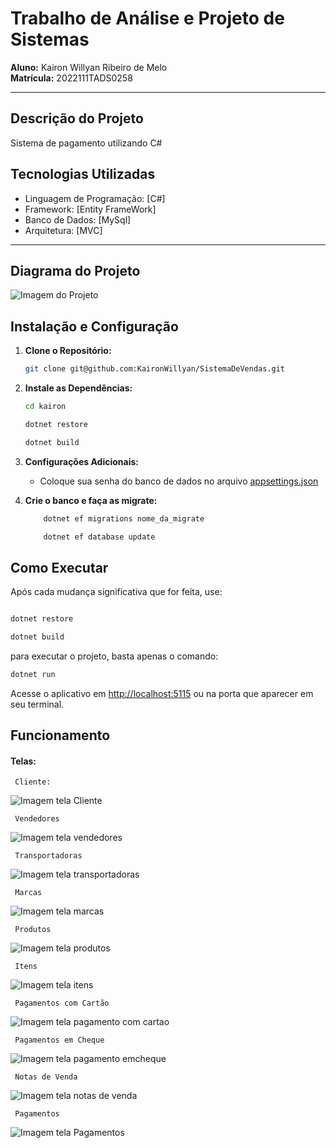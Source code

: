 
# Trabalho de Análise e Projeto de Sistemas

**Aluno:** Kairon Willyan Ribeiro de Melo  
**Matrícula:** 2022111TADS0258

---

## Descrição do Projeto

Sistema de pagamento utilizando C#

## Tecnologias Utilizadas

- Linguagem de Programação: [C#]
- Framework: [Entity FrameWork]
- Banco de Dados: [MySql]
- Arquitetura: [MVC]

---

## Diagrama do Projeto

![Imagem do Projeto](./imagens/kaironAps.png)


## Instalação e Configuração

1. **Clone o Repositório:**
   ```bash
   git clone git@github.com:KaironWillyan/SistemaDeVendas.git
   ```

2. **Instale as Dependências:**
   ```bash
   cd kairon
   
   dotnet restore

   dotnet build
   ```

3. **Configurações Adicionais:**
   - Coloque sua senha do banco de dados no arquivo [appsettings.json](./kairon/appsettings.json)

4. **Crie o banco e faça as migrate:**

    ```bash
        dotnet ef migrations nome_da_migrate

        dotnet ef database update
    ```

## Como Executar

Após cada mudança significativa que for feita, use:
   ```bash
   
   dotnet restore

   dotnet build
   ```

para executar o projeto, basta apenas o comando:

```bash
dotnet run
```

Acesse o aplicativo em [http://localhost:5115](http://localhost:5115) ou na porta que aparecer em seu terminal.

## Funcionamento

#### Telas:

     Cliente:
![Imagem tela Cliente](./imagens/clientes.png)

     Vendedores

![Imagem tela vendedores](./imagens/vendedores.png)

     Transportadoras

![Imagem tela transportadoras](./imagens/transportadoras.png)

     Marcas

![Imagem tela marcas](./imagens/marcas.png)

     Produtos

![Imagem tela produtos](./imagens/produtos.png)

     Itens

![Imagem tela itens](./imagens/itens.png)

     Pagamentos com Cartão

![Imagem tela pagamento com cartao](./imagens/pagamento_com_cartao.png)

     Pagamentos em Cheque

![Imagem tela pagamento emcheque](./imagens/pagamento_com_cheque.png)

     Notas de Venda

![Imagem tela notas de venda](./imagens/notas_de_vendas.png)

     Pagamentos

![Imagem tela Pagamentos](./imagens/pagamentos.png)
